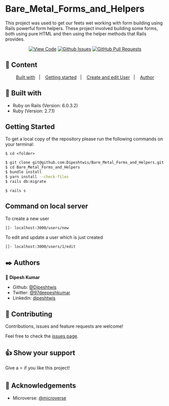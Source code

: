 # Bare_Metal_Forms_and_Helpers

This project was used to get our feets wet working with form building using Rails powerful form helpers. These project involved building some forms, both using pure HTML and then using the helper methods that Rails provides.
      

<div align="center">

[![View Code](https://img.shields.io/badge/View%20-Code-green)](https://github.com/Dipeshtwis/Bare_Metal_Forms_and_Helpers)
[![Github Issues](https://img.shields.io/badge/GitHub-Issues-orange)](https://github.com/Dipeshtwis/Bare_Metal_Forms_and_Helpers/issues)
[![GitHub Pull Requests](https://img.shields.io/badge/GitHub-Pull%20Requests-blue)](https://github.com/Dipeshtwis/Bare_Metal_Forms_and_Helpers/pulls)

</div>

## 📝 Content

<p align="center">
<a href="#with">Built with</a>&nbsp;&nbsp;&nbsp;|&nbsp;&nbsp;&nbsp;
<a href="#gs">Getting started</a>&nbsp;&nbsp;&nbsp;|&nbsp;&nbsp;&nbsp;
<a href="#sc">Create and edit User</a>&nbsp;&nbsp;&nbsp;|&nbsp;&nbsp;&nbsp;
<a href="#author">Author</a>
</p>

## 🔧 Built with<a name = "with"></a>

- Ruby on Rails (Version: 6.0.3.2)
- Ruby (Version: 2.7.1)


## Getting Started <a name = "gs"></a>

To get a local copy of the repository please run the following commands on your terminal:

```
$ cd <folder>
```

~~~bash
$ git clone git@github.com:Dipeshtwis/Bare_Metal_Forms_and_Helpers.git
$ cd Bare_Metal_Forms_and_Helpers
$ bundle install
$ yarn install --check-files
$ rails db:migrate
~~~

```
$ rails s
```

## Command on local server <a name = "sc"></a>

To create a new user 
```
[]- localhost:3000/users/new
```

To edit and update a user which is just created
```
[]- localhost:3000/users/1/edit
```

## ✒️  Authors <a name = "author"></a>


👤 **Dipesh Kumar**

- Github: [@Dipeshtwis](https://github.com/Dipeshtwis)
- Twitter: [@97deepeshkumar](https://twitter.com/97deepeshkumar)
- Linkedin: [dipeshtwis](https://www.linkedin.com/in/dipeshtwis/)



## 🤝 Contributing

Contributions, issues and feature requests are welcome!

Feel free to check the [issues page](https://github.com/Dipeshtwis/Bare_Metal_Forms_and_Helpers/issues).


## 👍 Show your support

Give a ⭐️ if you like this project!

## :clap: Acknowledgements

- Microverse: [@microverse](https://www.microverse.org/)


